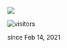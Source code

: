 [![](https://github-readme-stats.vercel.app/api?username=spencer741&count_private=true&show_icons=true&theme=dark)](https://github.com/spencer741/spencer741)

<!--Found via Tom Xu ... OG: https://github.com/anuraghazra/github-readme-stats-->

![visitors](https://page-views.glitch.me/badge?page_id=spencer741.spencer741) 

since Feb 14, 2021
